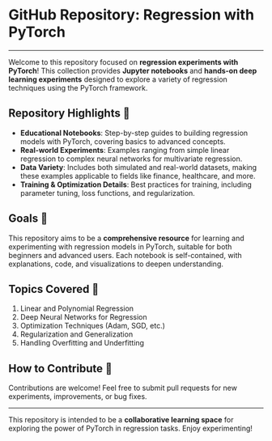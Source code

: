 # GitHub Repository: Regression with PyTorch

---

Welcome to this repository focused on **regression experiments with PyTorch**! This collection provides **Jupyter notebooks** and **hands-on deep learning experiments** designed to explore a variety of regression techniques using the PyTorch framework.

## Repository Highlights 📂

- **Educational Notebooks**: Step-by-step guides to building regression models with PyTorch, covering basics to advanced concepts.
- **Real-world Experiments**: Examples ranging from simple linear regression to complex neural networks for multivariate regression.
- **Data Variety**: Includes both simulated and real-world datasets, making these examples applicable to fields like finance, healthcare, and more.
- **Training & Optimization Details**: Best practices for training, including parameter tuning, loss functions, and regularization.

## Goals 🎯

This repository aims to be a **comprehensive resource** for learning and experimenting with regression models in PyTorch, suitable for both beginners and advanced users. Each notebook is self-contained, with explanations, code, and visualizations to deepen understanding.

## Topics Covered 📘

1. Linear and Polynomial Regression
2. Deep Neural Networks for Regression
3. Optimization Techniques (Adam, SGD, etc.)
4. Regularization and Generalization
5. Handling Overfitting and Underfitting

## How to Contribute 🌱

Contributions are welcome! Feel free to submit pull requests for new experiments, improvements, or bug fixes.

---

This repository is intended to be a **collaborative learning space** for exploring the power of PyTorch in regression tasks. Enjoy experimenting!
